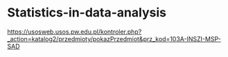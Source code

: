 # Statistics-in-data-analysis

https://usosweb.usos.pw.edu.pl/kontroler.php?_action=katalog2/przedmioty/pokazPrzedmiot&prz_kod=103A-INSZI-MSP-SAD
